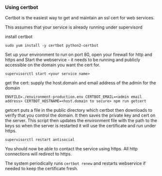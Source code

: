 ### Using certbot

Certbot is the easiest way to get and maintain an ssl cert for web services.

This assumes that your service is already running under supervisord

install certbot
```
sudo yum install -y certbot python2-certbot
```

Set up your environment to run on port 80, open your firewall for http and https and Start the webservice - it needs to be running and publicly accessible on the domain you want the cert for.

```
supervisorctl start <your service name>
```

get the cert: supply the host.domain and email address of the admin for the domain
```
ENVFILE=./environment-production.env CERTBOT_EMAIL=<admin email address> CERTBOT_HOSTNAME=<host.domain to secure> npm run getcert
```

getcert puts a file in the public directory which certbot then downloads to verify that you control the domain. It then saves the private key and cert on the server. This script then updates the environment file with the path to the keys so when the server is restarted it will use the certificate and run under https.

```
supervisorctl restart antisocial
```

You should now be able to contact the service using https. All http connections will redirect to https.

The system periodically runs `certbot renew` and restarts webservice if needed to keep the certificate fresh.
